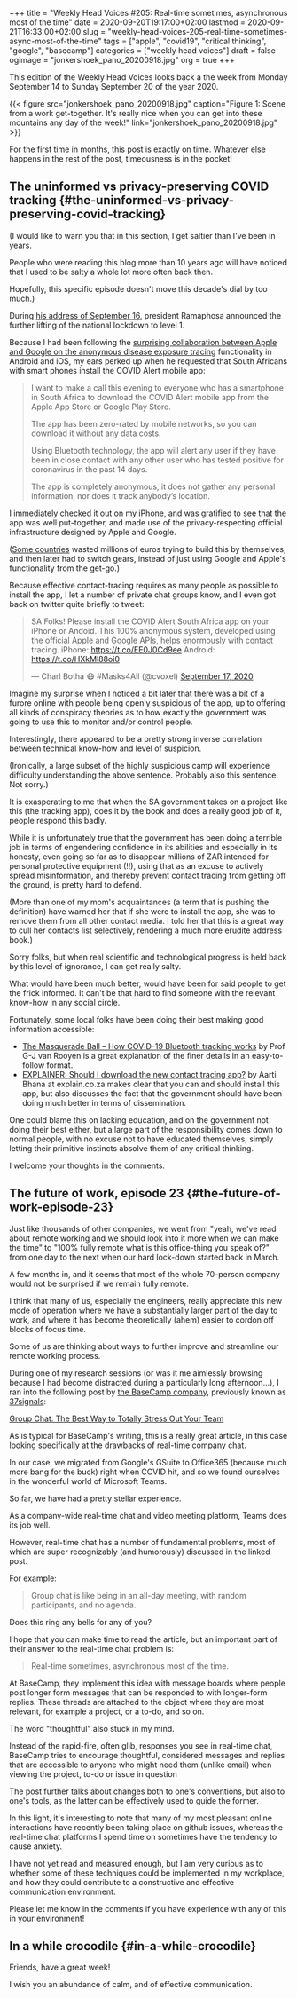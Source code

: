 +++
title = "Weekly Head Voices #205: Real-time sometimes, asynchronous most of the time"
date = 2020-09-20T19:17:00+02:00
lastmod = 2020-09-21T16:33:00+02:00
slug = "weekly-head-voices-205-real-time-sometimes-async-most-of-the-time"
tags = ["apple", "covid19", "critical thinking", "google", "basecamp"]
categories = ["weekly head voices"]
draft = false
ogimage = "jonkershoek_pano_20200918.jpg"
org = true
+++

This edition of the Weekly Head Voices looks back a the week from Monday
September 14 to Sunday September 20 of the year 2020.

{{< figure src="jonkershoek_pano_20200918.jpg" caption="Figure 1: Scene from a work get-together. It's really nice when you can get into these mountains any day of the week!" link="jonkershoek_pano_20200918.jpg" >}}

For the first time in months, this post is exactly on time. Whatever else
happens in the rest of the post, timeousness is in the pocket!


## The uninformed vs privacy-preserving COVID tracking {#the-uninformed-vs-privacy-preserving-covid-tracking}

(I would like to warn you that in this section, I get saltier than I've been in
years.

People who were reading this blog more than 10 years ago will have noticed that
I used to be salty a whole lot more often back then.

Hopefully, this specific episode doesn't move this decade's dial by too much.)

During [his address of September 16](https://citizen.co.za/news/covid-19/2359102/full-speech-sa-will-move-to-lockdown-level-1-as-midnight-20-september/), president Ramaphosa announced the further
lifting of the national lockdown to level 1.

Because I had been following the [surprising collaboration between Apple and
Google on the anonymous disease exposure tracing](https://www.wired.com/story/apple-google-bluetooth-contact-tracing-covid-19/) functionality in Android and
iOS, my ears perked up when he requested that South Africans with smart phones
install the COVID Alert mobile app:

> I want to make a call this evening to everyone who has a smartphone in South
> Africa to download the COVID Alert mobile app from the Apple App Store or
> Google Play Store.
>
> The app has been zero-rated by mobile networks, so you can download it without
> any data costs.
>
> Using Bluetooth technology, the app will alert any user if they have been in
> close contact with any other user who has tested positive for coronavirus in
> the past 14 days.
>
> The app is completely anonymous, it does not gather any personal information,
> nor does it track anybody’s location.

I immediately checked it out on my iPhone, and was gratified to see that the
app was well put-together, and made use of the privacy-respecting official
infrastructure designed by Apple and Google.

([Some countries](https://www.theguardian.com/world/2020/jun/18/uk-poised-to-abandon-coronavirus-app-in-favour-of-apple-and-google-models) wasted millions of euros trying to build this by themselves,
and then later had to switch gears, instead of just using Google and Apple's
functionality from the get-go.)

Because effective contact-tracing requires as many people as possible to
install the app, I let a number of private chat groups know, and I even got
back on twitter quite briefly to tweet:

<blockquote class="twitter-tweet"><p lang="en" dir="ltr">SA Folks! Please install the COVID Alert South Africa app on your iPhone or Andoid. This 100% anonymous system, developed using the official Apple and Google APIs, helps enormously with contact tracing. iPhone: <a href="https://t.co/EE0J0Cd9ee">https://t.co/EE0J0Cd9ee</a> Android: <a href="https://t.co/HXkMl88oi0">https://t.co/HXkMl88oi0</a></p>&mdash; Charl Botha 😷 #Masks4All (@cvoxel) <a href="https://twitter.com/cvoxel/status/1306494451460833281?ref_src=twsrc%5Etfw">September 17, 2020</a></blockquote> <script async src="https://platform.twitter.com/widgets.js" charset="utf-8"></script>

Imagine my surprise when I noticed a bit later that there was a bit of a furore
online with people being openly suspicious of the app, up to offering all kinds
of conspiracy theories as to how exactly the government was going to use this
to monitor and/or control people.

Interestingly, there appeared to be a pretty strong inverse correlation between
technical know-how and level of suspicion.

(Ironically, a large subset of the highly suspicious camp will experience difficulty
understanding the above sentence. Probably also this sentence. Not sorry.)

It is exasperating to me that when the SA government takes on a project like
this (the tracking app), does it by the book and does a really good job of it,
people respond this badly.

While it is unfortunately true that the government has been doing a terrible
job in terms of engendering confidence in its abilities and especially in its
honesty, even going so far as to disappear millions of ZAR intended for
personal protective equipment (!!), using that as an excuse to actively spread
misinformation, and thereby prevent contact tracing from getting off the
ground, is pretty hard to defend.

(More than one of my mom's acquaintances (a term that is pushing the
definition) have warned her that if she were to install the app, she was to
remove them from all other contact media. I told her that this is a great way
to cull her contacts list selectively, rendering a much more erudite address
book.)

Sorry folks, but when real scientific and technological progress is held back
by this level of ignorance, I can get really salty.

What would have been much better, would have been for said people to get the
frick informed. It can't be that hard to find someone with the relevant
know-how in any social circle.

Fortunately, some local folks have been doing their best making good information
accessible:

-   [The Masquerade Ball – How COVID-19 Bluetooth tracking works](https://medium.com/@gvrooyen%5F22259/the-masquerade-ball-how-covid-19-bluetooth-tracking-works-b3f5960b8ac8) by Prof G-J van
    Rooyen is a great explanation of the finer details in an easy-to-follow
    format.
-   [EXPLAINER: Should I download the new contact tracing app?](https://www.explain.co.za/2020/09/15/explainer-should-i-download-the-new-contact-tracing-app/) by Aarti Bhana at
    explain.co.za makes clear that you can and should install this app, but also
    discusses the fact that the government should have been doing much better in
    terms of dissemination.

One could blame this on lacking education, and on the government not doing
their best either, but a large part of the responsibility comes down to normal
people, with no excuse not to have educated themselves, simply letting their
primitive instincts absolve them of any critical thinking.

I welcome your thoughts in the comments.


## The future of work, episode 23 {#the-future-of-work-episode-23}

Just like thousands of other companies, we went from "yeah, we've read about
remote working and we should look into it more when we can make the time" to
"100% fully remote what is this office-thing you speak of?" from one day to the
next when our hard lock-down started back in March.

A few months in, and it seems that most of the whole 70-person company would
not be surprised if we remain fully remote.

I think that many of us, especially the engineers, really appreciate this new
mode of operation where we have a substantially larger part of the day to work,
and where it has become theoretically (ahem) easier to cordon off blocks of
focus time.

Some of us are thinking about ways to further improve and streamline our remote
working process.

During one of my research sessions (or was it me aimlessly browsing because I
had become distracted during a particularly long afternoon...), I ran into the
following post by [the BaseCamp company](https://basecamp.com/), previously known as [37signals](https://37signals.com/):

[Group Chat: The Best Way to Totally Stress Out Your Team](https://basecamp.com/guides/group-chat-problems)

As is typical for BaseCamp's writing, this is a really great article, in this
case looking specifically at the drawbacks of real-time company chat.

In our case, we migrated from Google's GSuite to Office365 (because much more
bang for the buck) right when COVID hit, and so we found ourselves in the
wonderful world of Microsoft Teams.

So far, we have had a pretty stellar experience.

As a company-wide real-time chat and video meeting platform, Teams does its job
well.

However, real-time chat has a number of fundamental problems, most of which are
super recognizably (and humorously) discussed in the linked post.

For example:

> Group chat is like being in an all-day meeting, with random participants, and
> no agenda.

Does this ring any bells for any of you?

I hope that you can make time to read the article, but an important part of
their answer to the real-time chat problem is:

> Real-time sometimes, asynchronous most of the time.

At BaseCamp, they implement this idea with message boards where people post
longer form messages that can be responded to with longer-form replies. These
threads are attached to the object where they are most relevant, for example a
project, or a to-do, and so on.

The word "thoughtful" also stuck in my mind.

Instead of the rapid-fire, often glib, responses you see in real-time chat,
BaseCamp tries to encourage thoughtful, considered messages and replies that
are accessible to anyone who might need them (unlike email) when viewing the
project, to-do or issue in question

The post further talks about changes both to one's conventions, but also to
one's tools, as the latter can be effectively used to guide the former.

In this light, it's interesting to note that many of my most pleasant online
interactions have recently been taking place on github issues, whereas the
real-time chat platforms I spend time on sometimes have the tendency to cause
anxiety.

I have not yet read and measured enough, but I am very curious as to whether
some of these techniques could be implemented in my workplace, and how they
could contribute to a constructive and effective communication environment.

Please let me know in the comments if you have experience with any of this in
your environment!


## In a while crocodile {#in-a-while-crocodile}

Friends, have a great week!

I wish you an abundance of calm, and of effective communication.
